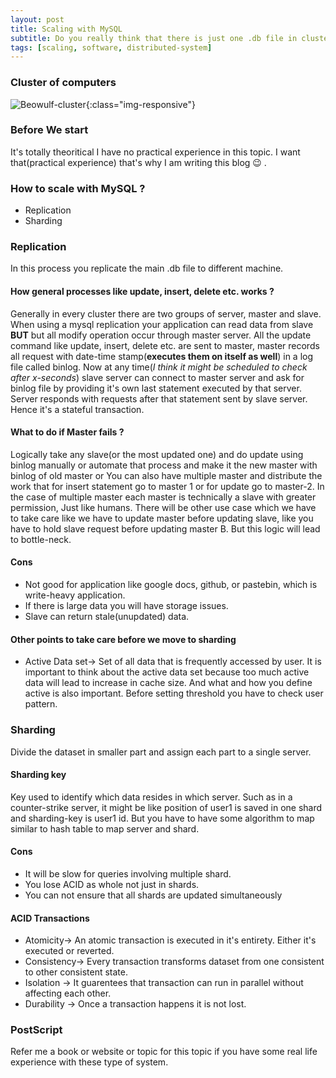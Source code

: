```yaml
---
layout: post
title: Scaling with MySQL
subtitle: Do you really think that there is just one .db file in cluster of computers ?
tags: [scaling, software, distributed-system]
---
```

### Cluster of computers
![Beowulf-cluster](https://qph.fs.quoracdn.net/main-qimg-f78e88e58d74f6a67092381fc56b6baa-c){:class="img-responsive"}
### Before We start
It's totally theoritical I have no practical experience in this topic. I want that(practical experience) that's why I am writing this blog &#x1f609; .
### How to scale with MySQL ?
* Replication 
* Sharding

### Replication
In this process you replicate the main .db file to different machine. 
#### How general processes like update, insert, delete etc. works ?
Generally in every cluster there are two groups of server, master and slave.  
When using a mysql replication your application can read data from slave **BUT** but all modify operation occur through master server. All the update command like update, insert, delete etc. 
are sent to master, master records all request with date-time stamp(**executes them on itself as well**) in a log file called binlog. Now at any time(*I think it might be scheduled to check after x-seconds*) slave server can connect to master server and ask for binlog file by providing it's own last statement executed by that server. Server responds with requests after that statement sent by slave server. Hence it's a stateful transaction. 

#### What to do if Master fails ?
Logically take any slave(or the most updated one) and do update using binlog manually or automate that process and make it the new master with binlog of old master or You can also have multiple master and distribute the work that for insert statement go to master 1 or for update go to master-2. In the case of multiple master each master is technically a slave with greater permission, Just like humans. There will be other use case which we have to take care like we have to update master before updating slave, like you have to hold slave request before updating master B. But this logic will lead to bottle-neck.

#### Cons
* Not good for application like google docs, github, or pastebin, which is write-heavy application.
* If there is large data you will have storage issues.
* Slave can return stale(unupdated) data.

#### Other points to take care before we move to sharding
* Active Data set-> Set of all data that is frequently accessed by user. It is important to think about the active data set because too much active data will lead to increase in cache size. And what and how you define active is also important. Before setting threshold you have to check user pattern.

### Sharding
Divide the dataset in smaller part and assign each part to a single server. 
#### Sharding key
Key used to identify which data resides in which server. Such as in a counter-strike server, it might be like position of user1 is saved in one shard and sharding-key is user1 id. But you have to have some algorithm to map similar to hash table to map server and shard.
#### Cons
* It will be slow for queries involving multiple shard. 
* You lose ACID as whole not just in shards.
* You can not ensure that all shards are updated simultaneously
#### ACID Transactions
* Atomicity-> An atomic transaction is executed in it's entirety. Either it's executed or reverted.
* Consistency-> Every transaction transforms dataset from one consistent to other consistent state.
* Isolation -> It guarentees that transaction can run in parallel without affecting each other.
* Durability -> Once a transaction happens it is not lost.
### PostScript
Refer me a book or website or topic for this topic if you have some real life experience with these type of system.






